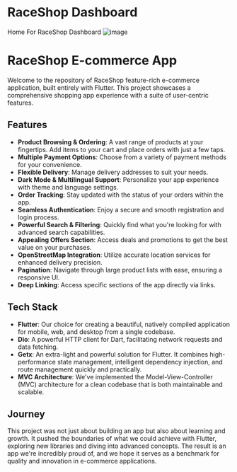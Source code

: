# RaceShop Dashboard

Home For RaceShop Dashboard
![image](https://github.com/MohamedRefaat90/RaceShop-Dashboard/assets/17452295/18deec6b-5402-4439-9c60-b02789bebbf7)


# RaceShop E-commerce App

Welcome to the repository of RaceShop feature-rich e-commerce application, built entirely with Flutter. This project showcases a comprehensive shopping app experience with a suite of user-centric features.

## Features

- **Product Browsing & Ordering**: A vast range of products at your fingertips. Add items to your cart and place orders with just a few taps.
- **Multiple Payment Options**: Choose from a variety of payment methods for your convenience.
- **Flexible Delivery**: Manage delivery addresses to suit your needs.
- **Dark Mode & Multilingual Support**: Personalize your app experience with theme and language settings.
- **Order Tracking**: Stay updated with the status of your orders within the app.
- **Seamless Authentication**: Enjoy a secure and smooth registration and login process.
- **Powerful Search & Filtering**: Quickly find what you're looking for with advanced search capabilities.
- **Appealing Offers Section**: Access deals and promotions to get the best value on your purchases.
- **OpenStreetMap Integration**: Utilize accurate location services for enhanced delivery precision.
- **Pagination**: Navigate through large product lists with ease, ensuring a responsive UI.
- **Deep Linking**: Access specific sections of the app directly via links.

## Tech Stack

- **Flutter**: Our choice for creating a beautiful, natively compiled application for mobile, web, and desktop from a single codebase.
- **Dio**: A powerful HTTP client for Dart, facilitating network requests and data fetching.
- **Getx**: An extra-light and powerful solution for Flutter. It combines high-performance state management, intelligent dependency injection, and route management quickly and practically.
- **MVC Architecture**: We've implemented the Model-View-Controller (MVC) architecture for a clean codebase that is both maintainable and scalable.

## Journey

This project was not just about building an app but also about learning and growth. It pushed the boundaries of what we could achieve with Flutter, exploring new libraries and diving into advanced concepts. The result is an app we're incredibly proud of, and we hope it serves as a benchmark for quality and innovation in e-commerce applications.
